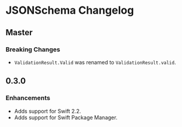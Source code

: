 # JSONSchema Changelog

## Master

### Breaking Changes

- `ValidationResult.Valid` was renamed to `ValidationResult.valid`.


## 0.3.0

### Enhancements

- Adds support for Swift 2.2.
- Adds support for Swift Package Manager.
